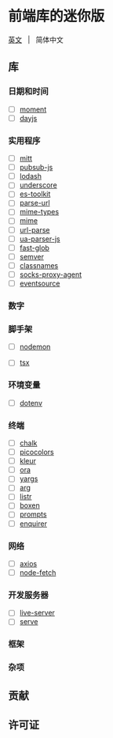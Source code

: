 # 前端库的迷你版

[英文](./README.md) &nbsp; | &nbsp; 简体中文

## 库

### 日期和时间

- [ ] [moment](https://github.com/moment/moment)
- [ ] [dayjs](https://github.com/iamkun/dayjs)

### 实用程序

- [ ] [mitt](https://github.com/developit/mitt)
- [ ] [pubsub-js](https://github.com/mroderick/PubSubJS)
- [ ] [lodash](https://github.com/lodash/lodash)
- [ ] [underscore](https://github.com/jashkenas/underscore)
- [ ] [es-toolkit](https://github.com/toss/es-toolkit)
- [ ] [parse-url](https://github.com/IonicaBizau/parse-url)
- [ ] [mime-types](https://github.com/jshttp/mime-types)
- [ ] [mime](https://github.com/broofa/mime)
- [ ] [url-parse](https://github.com/unshiftio/url-parse)
- [ ] [ua-parser-js](https://github.com/faisalman/ua-parser-js)
- [ ] [fast-glob](https://github.com/mrmlnc/fast-glob)
- [ ] [semver](https://github.com/npm/node-semver)
- [ ] [classnames](https://github.com/JedWatson/classnames)
- [ ] [socks-proxy-agent](https://github.com/TooTallNate/proxy-agents)
- [ ] [eventsource](https://github.com/EventSource/eventsource)

### 数字

### 脚手架

- [ ] [nodemon](https://github.com/remy/nodemon)
- [ ] [tsx](https://github.com/privatenumber/tsx)


### 环境变量

- [ ] [dotenv](https://github.com/motdotla/dotenv)


### 终端

- [ ] [chalk](https://github.com/chalk/chalk)
- [ ] [picocolors](https://github.com/alexeyraspopov/picocolors)
- [ ] [kleur](https://github.com/lukeed/kleur)
- [ ] [ora](https://github.com/sindresorhus/ora)
- [ ] [yargs](https://github.com/yargs/yargs)
- [ ] [arg](https://github.com/vercel/arg)
- [ ] [listr](https://github.com/SamVerschueren/listr)
- [ ] [boxen](https://github.com/sindresorhus/boxen)
- [ ] [prompts](https://github.com/terkelg/prompts)
- [ ] [enquirer](https://github.com/enquirer/enquirer)

### 网络

- [ ] [axios](https://github.com/axios/axios)
- [ ] [node-fetch](https://github.com/node-fetch/node-fetch)

### 开发服务器

- [ ] [live-server](https://github.com/tapio/live-server)
- [ ] [serve](https://github.com/vercel/serve)

### 框架

### 杂项



## 贡献


## 许可证

